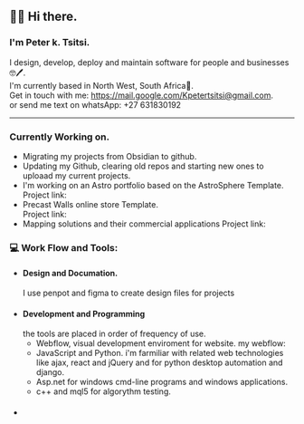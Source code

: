 ## 👋😊  Hi there.

### I'm Peter k. Tsitsi.

I design, develop, deploy and maintain software for people and businesses🤓🖊️.<br>
I'm currently based in North West, South Africa📍.</br> 
Get in touch with me: https://mail.google.com/Kpetertsitsi@gmail.com. <br>
or send me text on whatsApp: +27 631830192

---

### Currently Working on.
+ Migrating my projects from Obsidian to github.
+ Updating my Github, clearing old repos and starting new ones to uploaad my current projects.
+ I'm working on an Astro portfolio based on the AstroSphere Template. <br>
Project link:
+ Precast Walls online store Template. <br>
  Project link:
+ Mapping solutions and their commercial applications
  Project link:

### 💻 Work Flow and Tools:

+ #### Design and Documation.
  I use penpot and figma to create design files for projects
+ #### Development and Programming
   the tools are placed in order of frequency of use.
  - Webflow, visual development enviroment for website. my webflow:
  - JavaScript and Python. i'm farmiliar with related web technologies like ajax, react and jQuery and for python desktop automation and django.
  - Asp.net for windows cmd-line programs and windows applications.
  - c++ and mql5 for algorythm testing.
 + #### 
 

